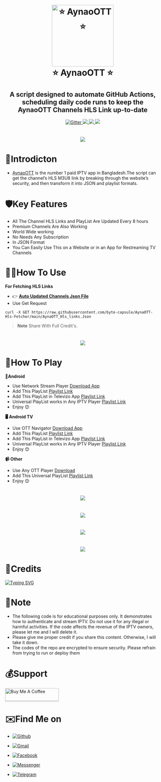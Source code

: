 




<h1 align="center">
  <br>
  <a href="https://play.google.com/store/apps/details?id=com.aynaott.apps"><img src="https://github.com/byte-capsule/AynaOTT-Hls-Fetcher/blob/main/images/aynaott_logo.png" alt="⭐ AynaoOTT ⭐" width="200"></a>
  <br>
  ⭐ AynaoOTT ⭐
  <br>
</h1>

<h2 align="center">A script designed to automate GitHub Actions, scheduling daily code runs to keep the AynaoOTT Channels HLS Link up-to-date</h2>

<p align="center">
  <a href="https://www.python.org/">
    <img src="https://img.shields.io/badge/Made_With-Python_3.12%2B-blue"
         alt="Gitter">
  
  <a href="https://saythanks.io/to/bullredeyes@gmail.com">
      <img src="https://img.shields.io/badge/Byte_Capsule-%E2%98%BC-green.svg">
  </a>
  <a href="https://play.google.com/store/apps/details?id=com.banglalink.toffee">
    <img src="https://img.shields.io/badge/App-AynaaOTT-red">
  </a>
  </a>
  <a href="https://gitter.im/amitmerchant1990/electron-markdownify"><img src="https://img.shields.io/badge/Made%20in-Bangladesh_🇧🇩-green?colorA=%23ff0000&colorB=%23017e40&style=flat-square"></a>
</p>

<h1 align="center">
 <a href="www.aynaott.com"><img src="https://github.com/byte-capsule/AynaOTT-Hls-Fetcher/blob/main/images/aynaott_banner.jpeg"></a>
</h1>

# 📕Introdicton 
* [AynaoOTT](https://play.google.com/store/apps/details?id=com.banglalink.toffee) is the number 1 paid IPTV app in Bangladesh.The script can get the channel’s HLS M3U8 link by breaking through the website’s security, and then transform it into JSON and playlist formats.


# 🛡️Key Features

* All The Channel HLS Links and PlayList Are Updated Every 8 hours 
* Premium Channels Are Also Working
* World Wide working 
* No Needs Any Subscription 
* In JSON Format
* You Can Easily Use This on a Website or in an App for Restreaming TV Channels 



# 👨‍💻How To Use
**For Fetching HLS Links**
* 👉 **[Auto Updated Channels Json File](https://raw.githubusercontent.com/byte-capsule/AynaOTT-Hls-Fetcher/main/AynaOTT_Hls_links.Json)**
* Use Get Request




```
curl -X GET https://raw.githubusercontent.com/byte-capsule/AynaOTT-Hls-Fetcher/main/AynaOTT_Hls_links.Json

```

> **Note**
> Share With Full Credit's.


<h1 align="center">
 <a href="https://raw.githubusercontent.com/byte-capsule/AynaOTT-Hls-Fetcher/main/AynaOTT_Hls_links.Json?token=GHSAT0AAAAAACIGXJTZNCFBIKMA5RTUUUG4ZMZG7XQ"><img src="https://github.com/byte-capsule/AynaOTT-Hls-Fetcher/blob/main/images/json_file.jpg"></a>
</h1>

# 🎥How To Play
**📱Android**
* Use Network Stream Player [Download App](https://play.google.com/store/apps/details?id=com.genuine.leone)
* Add This PlayList [Playlist Link](https://raw.githubusercontent.com/byte-capsule/AynaOTT-Hls-Fetcher/main/NS_Player_AynaOTT.m3u)
* Add This PlayList in Televizo App [Playlist Link](https://raw.githubusercontent.com/byte-capsule/AynaOTT-Hls-Fetcher/main/Universal_Player_AynaOTT.m3u)
* Universal PlayList works in Any IPTV Player [Playlist Link](https://raw.githubusercontent.com/byte-capsule/AynaOTT-Hls-Fetcher/main/Universal_Player_AynaOTT.m3u)
*  Enjoy 😊

**🖥️ Android TV**
* Use OTT Navigator [Download App](https://apkpure.com/ott-navigator-iptv/studio.scillarium.ottnavigator/amp)
* Add This PlayList [Playlist Link](https://raw.githubusercontent.com/byte-capsule/AynaOTT-Hls-Fetcher/main/OTT_Navigator_AynaOTT.m3u)
* Add This PlayList in Televizo App [Playlist Link](https://raw.githubusercontent.com/byte-capsule/AynaOTT-Hls-Fetcher/main/Universal_Player_AynaOTT.m3u)
* Universal PlayList works in Any IPTV Player [Playlist Link](https://raw.githubusercontent.com/byte-capsule/AynaOTT-Hls-Fetcher/main/Universal_Player_AynaOTT.m3u)
*  Enjoy 😊

**📹 Other**
* Use Any OTT Player [Download](https://www.google.com/search?q=ott+player+for+pc+and+ios&client=ms-android-xiaomi-terr1-rso2&sca_esv=596181589&sxsrf=AM9HkKnV10drltrN-Twr51eQaTzOzAP_pg%3A1704535658479&ei=aiaZZebrHIG8juMPwLuasAQ&oq=ott+player+for+pc+and+ios&gs_lp=EhNtb2JpbGUtZ3dzLXdpei1zZXJwIhlvdHQgcGxheWVyIGZvciBwYyBhbmQgaW9zMgUQIRigATIFECEYoAEyBRAhGJ8FSKIzUKAIWKcucAJ4AZABAJgBlgOgAbARqgEJMC4zLjQuMS4xuAEDyAEA-AEBwgIKEAAYRxjWBBiwA8ICBhAAGBYYHuIDBBgAIEGIBgGQBgg&sclient=mobile-gws-wiz-serp)
* Add This Universal PlayList [Playlist Link](https://raw.githubusercontent.com/byte-capsule/AynaOTT-Hls-Fetcher/main/Universal_Player_AynaOTT.m3u)
*  Enjoy 😊


<h1 align="center">
 <a href="https://raw.githubusercontent.com/byte-capsule/AynaOTT-Hls-Fetcher/main/Universal_Player_AynaOTT.m3u"><img src="https://github.com/byte-capsule/AynaOTT-Hls-Fetcher/blob/main/images/1.jpg"></a>
</h1>
<h1 align="center">
 <a href="https://raw.githubusercontent.com/byte-capsule/AynaOTT-Hls-Fetcher/main/Universal_Player_AynaOTT.m3u"><img src="https://github.com/byte-capsule/AynaOTT-Hls-Fetcher/blob/main/images/2.jpg"></a>
</h1>
<h1 align="center">
 <a href="https://raw.githubusercontent.com/byte-capsule/AynaOTT-Hls-Fetcher/main/Universal_Player_AynaOTT.m3u"><img src="https://github.com/byte-capsule/AynaOTT-Hls-Fetcher/blob/main/images/3.jpg"></a>
</h1>
<h1 align="center">
 <a href="https://raw.githubusercontent.com/byte-capsule/AynaOTT-Hls-Fetcher/main/Universal_Player_AynaOTT.m3u"><img src="https://github.com/byte-capsule/AynaOTT-Hls-Fetcher/blob/main/images/4.jpg"></a>
</h1>


# 🚬Credits
[![Typing SVG](https://readme-typing-svg.demolab.com?font=Fira+Code&pause=100&color=FF2C10&background=31FF9400&width=400&lines=Made+By+Byte+Capsule)](https://git.io/typing-svg)


# 💌Note
* The following code is for educational purposes only. It demonstrates how to authenticate and stream IPTV. Do not use it for any illegal or harmful activities. If the code affects the revenue of the IPTV owners, please let me  and I will delete it.
* Please give me proper credit if you share this content. Otherwise, I will take it down.
* The codes of the repo are encrypted to ensure security. Please refrain from trying to run or deploy them 
  





# 💰Support

<a href="https://github.com/byte-capsule/" target="_blank"><img src="https://www.buymeacoffee.com/assets/img/custom_images/purple_img.png" alt="Buy Me A Coffee" style="height: 41px !important;width: 174px !important;box-shadow: 0px 3px 2px 0px rgba(190, 190, 190, 0.5) !important;-webkit-box-shadow: 0px 3px 2px 0px rgba(190, 190, 190, 0.5) !important;" ></a>




# ✉️Find Me on 

- [![Github](https://img.shields.io/badge/Github-Byte_Capsule-purple?style=for-the-badge&logo=github)](https://github.com/byte-capsule)

- [![Gmail](https://img.shields.io/badge/Gmail-Byte_Capsule-green?style=for-the-badge&logo=gmail)](mailto:jeshanakand2017@gmail.com)

- [![Facebook](https://img.shields.io/badge/Facebook-Jeshan_Akand-blue?style=for-the-badge&logo=facebook)](https://t.me/J_9X_H_9X_N)

- [![Messenger](https://img.shields.io/badge/Messenger-Jeshan_Akand-orange?style=for-the-badge&logo=messenger)](https://t.me/J_9X_H_9X_N)

- [![Telegram](https://img.shields.io/badge/Telegram-Byte_Capsule-indigo?style=for-the-badge&logo=telegram)](https://t.me/J_9X_H_9X_N)
